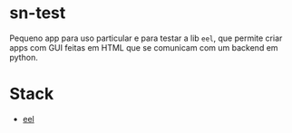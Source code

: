 # sn-test

Pequeno app para uso particular e para testar a lib `eel`, que permite criar apps com GUI feitas em HTML que se comunicam com um backend em python.

# Stack
- [eel](https://github.com/ChrisKnott/Eel)
